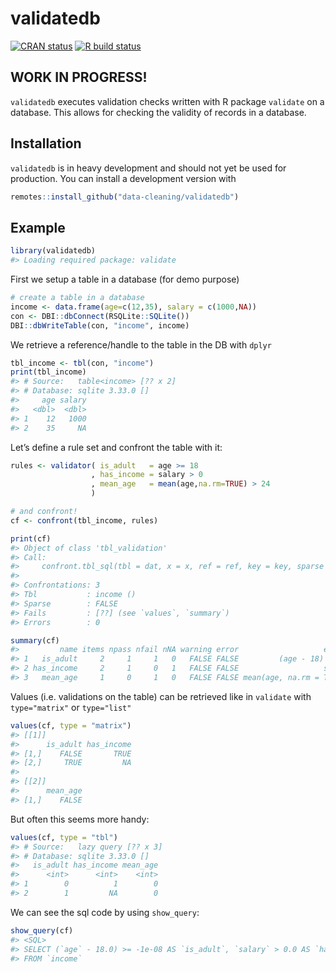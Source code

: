 
<!-- README.md is generated from README.Rmd. Please edit that file -->

# validatedb

<!-- badges: start -->

[![CRAN
status](https://www.r-pkg.org/badges/version/validatedb)](https://CRAN.R-project.org/package=validatedb)
[![R build
status](https://github.com/edwindj/validatedb/workflows/R-CMD-check/badge.svg)](https://github.com/edwindj/validatedb/actions)
<!-- [![Codecov test -->
<!-- coverage](https://codecov.io/gh/data-cleaning/validatedb/branch/master/graph/badge.svg)](https://codecov.io/gh/data-cleaning/validatedb?branch=master) -->
<!-- badges: end -->

## WORK IN PROGRESS!

`validatedb` executes validation checks written with R package
`validate` on a database. This allows for checking the validity of
records in a database.

## Installation

`validatedb` is in heavy development and should not yet be used for
production. You can install a development version with

<!-- You can install the released version of validatedb from [CRAN](https://CRAN.R-project.org) with: -->

``` r
remotes::install_github("data-cleaning/validatedb")
```

## Example

``` r
library(validatedb)
#> Loading required package: validate
```

First we setup a table in a database (for demo purpose)

``` r
# create a table in a database
income <- data.frame(age=c(12,35), salary = c(1000,NA))
con <- DBI::dbConnect(RSQLite::SQLite())
DBI::dbWriteTable(con, "income", income)
```

We retrieve a reference/handle to the table in the DB with `dplyr`

``` r
tbl_income <- tbl(con, "income")
print(tbl_income)
#> # Source:   table<income> [?? x 2]
#> # Database: sqlite 3.33.0 []
#>     age salary
#>   <dbl>  <dbl>
#> 1    12   1000
#> 2    35     NA
```

Let’s define a rule set and confront the table with it:

``` r
rules <- validator( is_adult   = age >= 18
                  , has_income = salary > 0
                  , mean_age   = mean(age,na.rm=TRUE) > 24
                  )

# and confront!
cf <- confront(tbl_income, rules)

print(cf)
#> Object of class 'tbl_validation'
#> Call:
#>     confront.tbl_sql(tbl = dat, x = x, ref = ref, key = key, sparse = sparse)
#> 
#> Confrontations: 3
#> Tbl           : income ()
#> Sparse        : FALSE
#> Fails         : [??] (see `values`, `summary`)
#> Errors        : 0

summary(cf)
#>         name items npass nfail nNA warning error                   expression
#> 1   is_adult     2     1     1   0   FALSE FALSE         (age - 18) >= -1e-08
#> 2 has_income     2     1     0   1   FALSE FALSE                   salary > 0
#> 3   mean_age     1     0     1   0   FALSE FALSE mean(age, na.rm = TRUE) > 24
```

Values (i.e. validations on the table) can be retrieved like in
`validate` with `type="matrix"` or `type="list"`

``` r
values(cf, type = "matrix")
#> [[1]]
#>      is_adult has_income
#> [1,]    FALSE       TRUE
#> [2,]     TRUE         NA
#> 
#> [[2]]
#>      mean_age
#> [1,]    FALSE
```

But often this seems more handy:

``` r
values(cf, type = "tbl")
#> # Source:   lazy query [?? x 3]
#> # Database: sqlite 3.33.0 []
#>   is_adult has_income mean_age
#>      <int>      <int>    <int>
#> 1        0          1        0
#> 2        1         NA        0
```

We can see the sql code by using `show_query`:

``` r
show_query(cf)
#> <SQL>
#> SELECT (`age` - 18.0) >= -1e-08 AS `is_adult`, `salary` > 0.0 AS `has_income`, AVG(`age`) OVER () > 24.0 AS `mean_age`
#> FROM `income`
```
